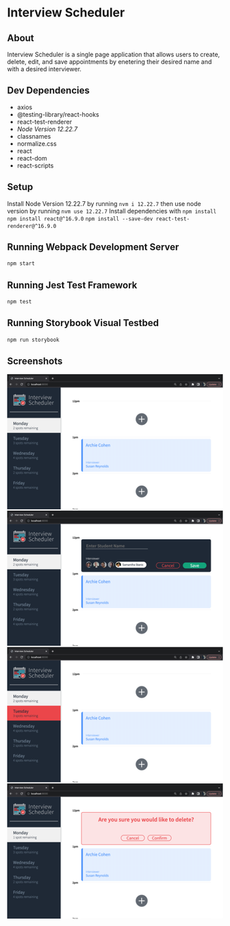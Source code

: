 # Interview Scheduler

## About

Interview Scheduler is a single page application that allows users to create, delete, edit, and save appointments by enetering their desired name and with a desired interviewer.

## Dev Dependencies

- axios 
- @testing-library/react-hooks 
- react-test-renderer 
- *Node Version 12.22.7*
- classnames
- normalize.css
- react
- react-dom
- react-scripts

## Setup

Install Node Version 12.22.7 by running `nvm i 12.22.7` then use node version by running `nvm use 12.22.7`
Install dependencies with `npm install`
`npm install react@^16.9.0`
`npm install --save-dev react-test-renderer@^16.9.0`

## Running Webpack Development Server

```sh
npm start
```

## Running Jest Test Framework

```sh
npm test
```

## Running Storybook Visual Testbed

```sh
npm run storybook
```
## Screenshots

!["Appoinitmnet_List"](https://github.com/osuntol/Scheduler/blob/master/docs/appointment_list.png?raw=true)
!["Book_Appointment"](https://github.com/osuntol/Scheduler/blob/master/docs/book_appointment.png?raw=true)
!["Day_Highlight"](https://github.com/osuntol/Scheduler/blob/master/docs/day_highlight.png)
!["Delete_Appointment"](https://github.com/osuntol/Scheduler/blob/master/docs/delete_appointment.png)
